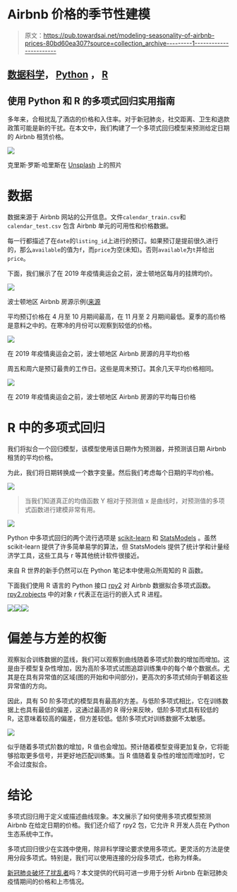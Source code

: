 # Airbnb 价格的季节性建模

> 原文：<https://pub.towardsai.net/modeling-seasonality-of-airbnb-prices-80bd60ea307?source=collection_archive---------1----------------------->

## [数据科学](https://towardsai.net/p/category/data-science)， [Python](https://towardsai.net/p/category/programming/python) ， [R](https://towardsai.net/p/category/programming/python)

## 使用 Python 和 R 的多项式回归实用指南

多年来，合租扰乱了酒店的价格和入住率。对于新冠肺炎，社交距离、卫生和退款政策可能是新的干扰。在本文中，我们构建了一个多项式回归模型来预测给定日期的 Airbnb 租赁价格。

![](img/33e37aa4340913a20a7688c097a7c445.png)

克里斯·罗斯·哈里斯在 [Unsplash](https://unsplash.com/photos/bJqeJxeyiJE) 上的照片

# 数据

数据来源于 Airbnb 网站的公开信息。文件`calendar_train.csv`和`calendar_test.csv` 包含 Airbnb 单元的可用性和价格数据。

每一行都描述了在`date`的`listing_id`上进行的预订。如果预订是提前很久进行的，那么`available`的值为`f`，而`price`为空(未知)。否则`available`为`t`并给出`price`。

下面，我们展示了在 2019 年疫情奥运会之前，波士顿地区每月的挂牌均价。

![](img/fa03ab8da6ac09e67902250b5499214a.png)

波士顿地区 Airbnb 房源示例([来源](http://insideairbnb.com/get-the-data.html)

平均预订价格在 4 月至 10 月期间最高，在 11 月至 2 月期间最低。夏季的高价格是意料之中的。在寒冷的月份可以观察到较低的价格。

![](img/8cf55885b9dc92c35757dcb89519bcdd.png)

在 2019 年疫情奥运会之前，波士顿地区 Airbnb 房源的月平均价格

周五和周六是预订最贵的工作日。这些是周末预订。其余几天平均价格相同。

![](img/d04b278fee1e91019dd54d40b0eca3e2.png)

在 2019 年疫情奥运会之前，波士顿地区 Airbnb 房源的平均每日价格

# R 中的多项式回归

我们将拟合一个回归模型，该模型使用该日期作为预测器，并预测该日期 Airbnb 租赁的平均价格。

为此，我们将日期转换成一个数字变量。然后我们考虑每个日期的平均价格。

![](img/29bc2f70f260b06bbd37508e72d71405.png)

> 当我们知道真正的均值函数 Y 相对于预测值 x 是曲线时，对预测值的多项式函数进行建模非常有用。

![](img/fd9e20de7df32a22ccc974475e3d5b58.png)

Python 中多项式回归的两个流行选项是 [scikit-learn](http://scikit-learn.org/) 和 [StatsModels](http://www.statsmodels.org/) 。虽然 scikit-learn 提供了许多简单易学的算法，但 StatsModels 提供了统计学和计量经济学工具，这些工具与 r 等其他统计软件很接近。

来自 R 世界的新手仍然可以在 Python 笔记本中使用众所周知的 R 函数。

下面我们使用 R 语言的 Python 接口 [rpy2](https://pypi.org/project/rpy2/) 对 Airbnb 数据拟合多项式函数。 [rpy2.robjects](https://rpy.sourceforge.io/rpy2/doc-dev/html/robjects.html#module-rpy2.robjects) 中的对象 *r* 代表正在运行的嵌入式 R 进程。

![](img/beb8c396a01030e23e85c0eda30ef8d6.png)![](img/388717481a718dee3dac49cfbcf64395.png)![](img/e4582e462463db77c644db98052223dd.png)

# 偏差与方差的权衡

观察拟合训练数据的蓝线，我们可以观察到曲线随着多项式阶数的增加而增加。这是由于模型复杂性增加，因为高阶多项式试图追踪训练集中的每个单个数据点。尤其是在具有异常值的区域(图的开始和中间部分)，更高次的多项式倾向于朝着这些异常值的方向。

因此，具有 50 阶多项式的模型具有最高的方差。与低阶多项式相比，它在训练数据上也具有最低的偏差，这通过最高的 R 得分来反映，低阶多项式具有较低的 R，这意味着较高的偏差，但方差较低。低阶多项式对训练数据不太敏感。

![](img/2364fd51536e1f83b0176b5a839704a5.png)

似乎随着多项式阶数的增加，R 值也会增加。预计随着模型变得更加复杂，它将能够拾取更多信号，并更好地匹配训练集。当 R 值随着复杂性的增加而增加时，它不会过度拟合。

# 结论

多项式回归用于定义或描述曲线现象。本文展示了如何使用多项式模型预测 Airbnb 在给定日期的价格。我们还介绍了 rpy2 包，它允许 R 开发人员在 Python 生态系统中工作。

多项式回归很少在实践中使用，除非科学理论要求使用多项式。更灵活的方法是使用分段多项式。特别是，我们可以使用连接的分段多项式，也称为样条。

[新冠肺炎破坏了扰乱者](https://www.nytimes.com/2020/05/14/travel/hotels-versus-airbnb-pandemic.html)吗？本文提供的代码可进一步用于分析 Airbnb 在新冠肺炎疫情期间的价格和上市情况。